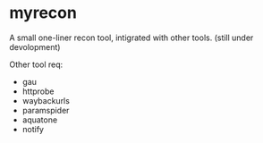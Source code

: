 # myrecon

A small one-liner recon tool, intigrated with other tools.
(still under devolopment)

Other tool req:
* gau
* httprobe
* waybackurls
* paramspider
* aquatone
* notify


